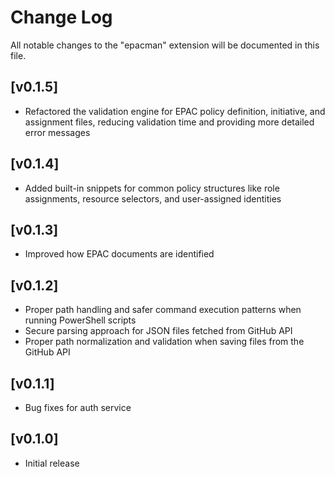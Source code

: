 # Change Log

All notable changes to the "epacman" extension will be documented in this file.

## [v0.1.5]

- Refactored the validation engine for EPAC policy definition, initiative, and assignment files, reducing validation time and providing more detailed error messages

## [v0.1.4]

- Added built-in snippets for common policy structures like role assignments, resource selectors, and user-assigned identities

## [v0.1.3]

- Improved how EPAC documents are identified

## [v0.1.2]

- Proper path handling and safer command execution patterns when running PowerShell scripts
- Secure parsing approach for JSON files fetched from GitHub API
- Proper path normalization and validation when saving files from the GitHub API

## [v0.1.1]

- Bug fixes for auth service

## [v0.1.0]

- Initial release
